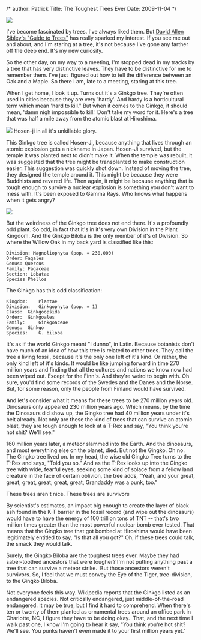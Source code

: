/*
author: Patrick
Title: The Toughest Trees Ever
Date: 2009-11-04
*/


<div class="aside left clear">

<img src="http://sendreinforcements.com/wp-content/uploads/2009/10/400px-Ginkgo_Biloba_Leaves_-_Black_Background.jpg">

</div>

I've become fascinated by trees. I've always liked them. But [David Allen Sibley's "Guide to Trees"](http://www.amazon.com/Sibley-Guide-Trees-David-Allen/dp/037541519X) has really sparked my interest. If you see me out and about, and I'm staring at a tree, it's not because I've gone any farther off the deep end. It's my new curiosity.

So the other day, on my way to a meeting, I'm stopped dead in my tracks by a tree that has very distinctive leaves. They have to be distinctive for me to remember them. I've just  figured out how to tell the difference between an Oak and a Maple. So there I am,
late to a meeting, staring at this tree.

When I get home, I look it up. Turns out it's a Ginkgo tree. They're often used in cities because they are very 'hardy'. And hardy is a horticultural term which mean 'hard to kill." But when it comes to the Ginkgo, it should mean, 'damn nigh impossible to kill.' Don't take my word for it. Here's a tree that was half a mile away from the atomic blast at Hiroshima.


<div class="aside right clear big">

<img src="http://sendreinforcements.com/wp-content/uploads/2009/10/Hiroshimahosen1a.jpg">
Hosen-ji in all it's unkillable glory.
</div>


This Ginkgo tree is called Hosen-Ji, because anything that lives through an atomic explosion gets a nickname in Japan. Hosen-Ji survived, but the temple it was planted next to didn't make it. When the temple was rebuilt, it was suggested that the tree might be transplanted to make construction easier. This suggestion was quickly shot down. Instead of moving the tree, they designed the temple around it. This might be because they were Buddhists and revered life. Then again, it might be because anything that is tough enough to survive a nuclear explosion is something you don't want to mess with. It's been exposed to Gamma Rays. Who knows what happens when it gets angry?

<div class="aside left clear">

<img src="http://sendreinforcements.com/wp-content/uploads/2009/10/Nov_ginko.jpg">

</div>

But the weirdness of the Ginkgo tree does not end there. It's a profoundly odd plant. So odd, in fact that it's in it's very own Division in the Plant Kingdom. And the Ginkgo Biloba is the only member of it's of Division. So where the Willow Oak in my back yard is classified like this:





	Division: Magnoliophyta (pop. = 230,000)
	Order: Fagales
	Genus: Quercus
	Family: Fagaceae
	Section: Lobatae
	Species Phellos

The Ginkgo has this odd classification:

	Kingdom: 	Plantae
	Division: 	Ginkgophyta (pop. = 1)
	Class: 	Ginkgoopsida
	Order: 	Ginkgoales
	Family: 	Ginkgoaceae
	Genus: 	Ginkgo
	Species: 	G. biloba

It's as if the world Ginkgo meant "I dunno", in Latin. Because botanists don't have much of an idea of how this tree is related to other trees. They call the tree a living fossil, because it's the only one left of it's kind. Or rather, the only kind left of it's kinds. It would be like jumping forward in time 270 million years and finding that all the cultures and nations we know now had been wiped out. Except for the Finn's. And they're weird to begin with. Oh sure, you'd find some records of the Swedes and the Danes and the Norse. But, for some reason, only the people from Finland would have survived.

And let's consider what it means for these trees to be 270 million years old. Dinosaurs only appeared 230 million years ago. Which means, by the time the Dinosaurs did show up, the Gingko tree had 40 million years under it's belt already. Not only are these the kind of trees that can survive an atomic blast, they are tough enough to look at a T-Rex and say, "You think you're hot shit? We'll see."

160 million years later, a meteor slammed into the Earth.  And the dinosaurs, and most everything else on the planet, died. But not the Gingko. Oh no. The Gingko tree lived on. In my head, the wise old Gingko Tree turns to the T-Rex and says, "Told you so." And as the T-Rex looks up into the Gingko tree with wide, fearful eyes, seeking some kind of solace from a fellow land creature in the face of certain oblivion,  the tree adds, "Yeah, and your great, great, great, great, great, great, Grandaddy was a punk, too."

These trees aren't nice. These trees are survivors

By scientist's estimates, an impact big enough to create the layer of black ash found in the K-T barrier in the fossil record (and wipe out the dinosaurs) would have to have the energy of 100 trillion tons of TNT -- that's two million times greater than the most powerful nuclear bomb ever tested. That means that the Gingko tree that got bombed at Hiroshima would have been legitimately entitled to say, "Is that all you got?" Oh, if these trees could talk, the smack they would talk.

Surely, the Gingko Biloba are the toughest trees ever. Maybe they had saber-toothed ancestors that were tougher? I'm not putting anything past a tree that can survive a meteor strike.  But those ancestors weren't survivors. So, I feel that we must convey the Eye of the Tiger, tree-division, to the Gingko Biloba.

Not everyone feels this way. Wikipedia reports that the Ginkgo listed as an endangered species. Not critically endangered, just middle-of-the-road endangered. It may be true, but I find it hard to comprehend. When there's ten or twenty of them planted as ornamental trees around an office park in Charlotte, NC, I figure they have to be doing okay.  That, and the next time I walk past one, I know I'm going to hear it say, "You think you're hot shit? We'll see. You punks haven't even made it to your first million years yet."
